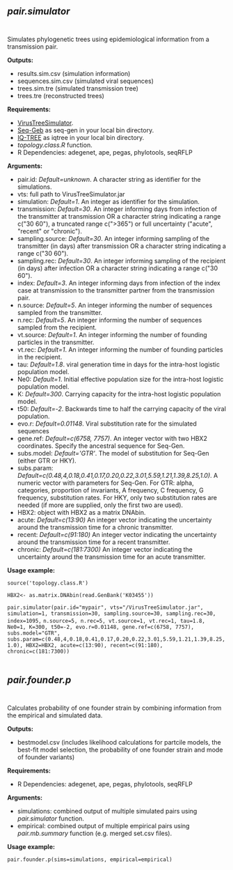 ## *pair.simulator* <br/><br/>

Simulates phylogenetic trees using epidemiological information from a transmission pair.

**Outputs:**

- results.sim.csv (simulation information)
- sequences.sim.csv (simulated viral sequences)
- trees.sim.tre (simulated transmission tree)
- trees.tre (reconstructed trees)

**Requirements:**

- [VirusTreeSimulator](https://github.com/PangeaHIV/VirusTreeSimulator).
- [Seq-Geb](https://github.com/rambaut/Seq-Gen/releases/tag/1.3.4) as seq-gen in your local bin directory. 
- [IQ-TREE](http://www.iqtree.org/) as iqtree in your local bin directory. 
- *topology.class.R* function.
- R Dependencies: adegenet, ape, pegas, phylotools, seqRFLP

**Arguments:**

- pair.id: *Default=unknown*. A character string as identifier for the simulations.
- vts: full path to VirusTreeSimulator.jar
- simulation: *Default=1*. An integer  as identifier for the simulation.
- transmission: *Default=30*. An integer informing days from infection of the transmitter at transmission OR a character string indicating a range c("30 60"), a truncated range c(">365") or full uncertainty ("acute", "recent" or "chronic").
- sampling.source: *Default=30*. An integer informing sampling of the transmitter (in days) after transmission OR a character string indicating a range c("30 60").
- sampling.rec: *Default=30*. An integer  informing sampling of the recipient (in days) after infection OR a character string indicating a range c("30 60").
- index: *Default=3*. An integer  informing days from infection of the index case at transmission to the transmitter partner from the transmission pair.
- n.source: *Default=5*. An integer informing the number of sequences sampled from the transmitter.
- n.rec: *Default=5*. An integer informing the number of sequences sampled from the recipient.
- vt.source: *Default=1*. An integer informing the number of founding particles in the transmitter.
- vt.rec: *Default=1*. An integer informing the number of founding particles in the recipient.
- tau: *Default=1.8*. viral generation time in days for the intra-host logistic population model.
- Ne0: *Default=1*. Initial effective population size for the intra-host logistic population model.
- K: *Default=300*. Carrying capacity for the intra-host logistic population model.
- t50: *Default=-2*. Backwards time to half the carrying capacity of the viral population.
- evo.r: *Default=0.01148*. Viral substitution rate for the simulated sequences
- gene.ref: *Default=c(6758, 7757)*. An integer vector with two HBX2 coordinates. Specify the ancestral sequence for Seq-Gen. 
- subs.model: *Default='GTR'*. The model of substitution for Seq-Gen (either GTR or HKY).
- subs.param: *Default=c(0.48,4,0.18,0.41,0.17,0.20,0.22,3.01,5.59,1.21,1.39,8.25,1.0)*. A numeric vector with parameters for Seq-Gen. For GTR: alpha, categories, proportion of invariants, A frequency, C frequency, G frequency, substitution rates. For HKY, only two substitution rates are needed (if more are supplied, only the first two are used).
- HBX2: object with HBX2 as a matrix DNAbin. 
- acute: *Default=c(13:90)* An integer vector indicating the uncertainty around the transmission time for a chronic transmitter.
- recent: *Default=c(91:180)* An integer vector indicating the uncertainty around the transmission time for a recent transmitter.
- chronic: *Default=c(181:7300)* An integer vector indicating the uncertainty around the transmission time for an acute transmitter.

**Usage example:**

`source('topology.class.R')` 

`HBX2<- as.matrix.DNAbin(read.GenBank('K03455'))`

`pair.simulator(pair.id="mypair", vts="/VirusTreeSimulator.jar", simulation=1, transmission=30, sampling.source=30, sampling.rec=30, index=1095,` `n.source=5, n.rec=5, vt.source=1, vt.rec=1, tau=1.8, Ne0=1, K=300, t50=-2, evo.r=0.01148, gene.ref=c(6758, 7757), subs.model="GTR",` `subs.param=c(0.48,4,0.18,0.41,0.17,0.20,0.22,3.01,5.59,1.21,1.39,8.25,1.0), HBX2=HBX2, acute=c(13:90), recent=c(91:180), chronic=c(181:7300))`<br/><br/>


## *pair.founder.p* <br/><br/>

Calculates probability of one founder strain by combining information from the empirical and simulated data.

**Outputs:**

- bestmodel.csv (includes likelihood calculations for partcile models, the best-fit model selection, the probability of one founder strain and mode of founder variants)

**Requirements:**

- R Dependencies: adegenet, ape, pegas, phylotools, seqRFLP

**Arguments:**

- simulations: combined output of multiple simulated pairs using *pair.simulator* function.
- empirical: combined output of multiple empirical pairs using *pair.mb.summary* function (e.g. merged set.csv files).


**Usage example:**

`pair.founder.p(sims=simulations, empirical=empirical)`

